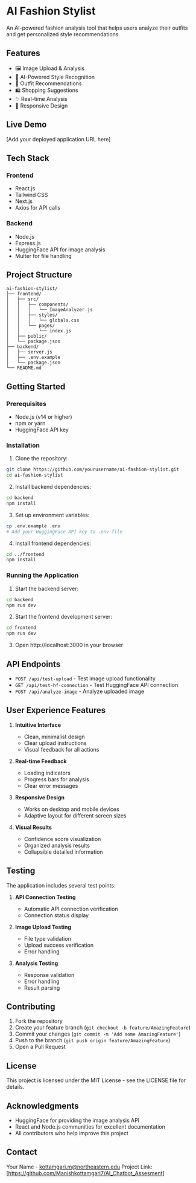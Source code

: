 # AI Fashion Stylist

An AI-powered fashion analysis tool that helps users analyze their outfits and get personalized style recommendations.

## Features

- 🖼️ Image Upload & Analysis
- 🤖 AI-Powered Style Recognition
- 👕 Outfit Recommendations
- 🛍️ Shopping Suggestions
- ✨ Real-time Analysis
- 📱 Responsive Design

## Live Demo

[Add your deployed application URL here]

## Tech Stack

### Frontend
- React.js
- Tailwind CSS
- Next.js
- Axios for API calls

### Backend
- Node.js
- Express.js
- HuggingFace API for image analysis
- Multer for file handling

## Project Structure

```
ai-fashion-stylist/
├── frontend/
│   ├── src/
│   │   ├── components/
│   │   │   └── ImageAnalyzer.js
│   │   ├── styles/
│   │   │   └── globals.css
│   │   └── pages/
│   │       └── index.js
│   ├── public/
│   └── package.json
├── backend/
│   ├── server.js
│   ├── .env.example
│   └── package.json
└── README.md
```

## Getting Started

### Prerequisites

- Node.js (v14 or higher)
- npm or yarn
- HuggingFace API key

### Installation

1. Clone the repository:
```bash
git clone https://github.com/yourusername/ai-fashion-stylist.git
cd ai-fashion-stylist
```

2. Install backend dependencies:
```bash
cd backend
npm install
```

3. Set up environment variables:
```bash
cp .env.example .env
# Add your HuggingFace API key to .env file
```

4. Install frontend dependencies:
```bash
cd ../frontend
npm install
```

### Running the Application

1. Start the backend server:
```bash
cd backend
npm run dev
```

2. Start the frontend development server:
```bash
cd frontend
npm run dev
```

3. Open http://localhost:3000 in your browser

## API Endpoints

- `POST /api/test-upload` - Test image upload functionality
- `GET /api/test-hf-connection` - Test HuggingFace API connection
- `POST /api/analyze-image` - Analyze uploaded image

## User Experience Features

1. **Intuitive Interface**
   - Clean, minimalist design
   - Clear upload instructions
   - Visual feedback for all actions

2. **Real-time Feedback**
   - Loading indicators
   - Progress bars for analysis
   - Clear error messages

3. **Responsive Design**
   - Works on desktop and mobile devices
   - Adaptive layout for different screen sizes

4. **Visual Results**
   - Confidence score visualization
   - Organized analysis results
   - Collapsible detailed information

## Testing

The application includes several test points:

1. **API Connection Testing**
   - Automatic API connection verification
   - Connection status display

2. **Image Upload Testing**
   - File type validation
   - Upload success verification
   - Error handling

3. **Analysis Testing**
   - Response validation
   - Error handling
   - Result parsing

## Contributing

1. Fork the repository
2. Create your feature branch (`git checkout -b feature/AmazingFeature`)
3. Commit your changes (`git commit -m 'Add some AmazingFeature'`)
4. Push to the branch (`git push origin feature/AmazingFeature`)
5. Open a Pull Request

## License

This project is licensed under the MIT License - see the LICENSE file for details.

## Acknowledgments

- HuggingFace for providing the image analysis API
- React and Node.js communities for excellent documentation
- All contributors who help improve this project

## Contact

Your Name - kottamgari.m@northeastern.edu
Project Link: [https://github.com/Manishkottamgari7/AI_Chatbot_Assesment]

